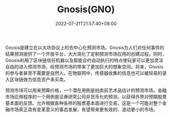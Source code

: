 ﻿---
weight: 
title: "Gnosis(GNO)"
description: "Gnosis是建立在以太坊协议上的去中心化预测市场"
date: 2022-07-21T21:57:40+08:00
lastmod: 2022-07-21T16:45:40+08:00
draft: false
authors: ["seven"]
featuredImage: "gnosisgno.webp"
link: "https://gnosis.io/"
tags: ["数字代币","Gnosis(GNO)"]
categories: ["navigation"]
navigation: ["数字代币"]
lightgallery: true
toc: true
pinned: false
recommend: false
recommend1: false
---
Gnosis是建立在以太坊协议上的去中心化预测市场。Gnosis为人们对任何事件的结果预测提供了一个开放平台，大大简化了定制预测市场应用的创建过程。同时，Gnosis利用了区块链信任机器以及智能合约自动执行的特点使玩家可以更加灵活自由的进入预测市场，给预测市场的带来了更加巨大的想象空间。将来，Gnosis的参与者甚至不需要是自然人。在物联网中，传感器收集的信息也可以被轻易的录入区块链做为信息资产来买卖。

预测市场可以用来预算价格，一个潜在用例是拍卖前艺术品估计的预测市场。金融市场应用程序的一个用例是证券研究公司非货币化的预测，以获得外界对预期股票基本面的反馈。允许根据各种各样的股票基本面进行交易，这是一个可能对整个金融市场真正具有变革意义的事态发展，有望带来更有效的、波动更小的市场。